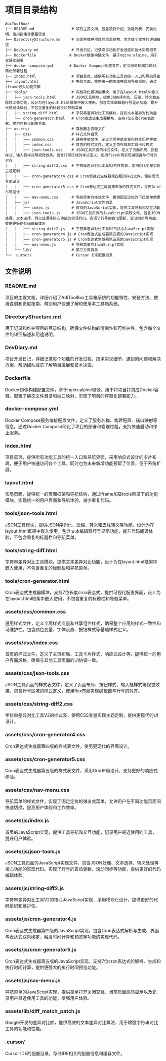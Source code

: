 # 项目目录结构

```
AdiToolBox/
├── README.md                 # 项目主要文档，包含项目介绍、功能列表、安装说明、使用指南等重要信息
├── DirectoryStructure.md     # 记录并维护项目的目录结构，包含每个文件的详细描述
├── DevDiary.md               # 开发日记，记录项目功能开发进度和技术实现细节
├── Dockerfile               # Docker镜像构建文件，基于nginx:alpine，用于容器化部署
├── docker-compose.yml       # Docker Compose配置文件，定义服务和端口映射，简化部署过程
├── index.html                # 项目首页，提供所有功能工具的统一入口和导航界面
├── layout.html               # 布局页面，提供统一的页面布局和导航框架，通过iframe嵌入功能页面
├── tools/                    # 存放简化版功能模块，用于在layout.html中嵌入
│   ├── json-tools.html       # JSON工具模块，提供JSON序列化、压缩、转义和去除转义等功能，设计为在layout.html框架中嵌入使用。包含文本编辑器行号显示功能，提升代码阅读体验，不包含重复的标题栏和导航菜单
│   ├── string-diff.html      # 字符串差异对比工具模块，提供文本差异对比功能
│   └── cron-generator.html   # Cron表达式生成器模块，支持7位长度cron表达式，提供可视化配置界面
├── assets/                   # 存放静态资源文件
│   ├── css/                  # 样式文件目录
│   │   ├── common.css        # 通用样式文件，定义全局样式变量和共享组件样式
│   │   ├── index.css         # 首页的样式文件，定义主页布局和工具卡片样式
│   │   ├── json-tools.css    # JSON工具页面的样式文件，定义了页面布局、按钮样式、输入框样式等视觉效果。包含行号区域的样式定义，使用flex布局实现编辑器与行号的对齐
│   │   ├── string-diff2.css  # 字符串差异对比工具V2的样式表，使用CSS变量实现主题定制
│   │   ├── cron-generator4.css # Cron表达式生成器第四版的样式文件，使用现代界面设计
│   │   ├── cron-generator5.css # Cron表达式生成器第五版的样式文件，采用Grid布局设计
│   │   └── nav-menu.css      # 导航菜单的样式文件，提供固定定位的下拉菜单效果
│   ├── js/                   # JavaScript文件目录
│   │   ├── index.js          # 首页的JavaScript实现，提供工具导航和交互功能
│   │   ├── json-tools.js     # JSON工具页面的JavaScript实现文件，包含JSON处理、文本选择、转义处理等核心功能的实现代码。实现了行号的自动更新、滚动同步等功能，提供更好的代码编辑体验
│   │   ├── string-diff2.js   # 字符串差异对比工具V2的核心JavaScript实现
│   │   ├── cron-generator4.js # Cron表达式生成器第四版的JavaScript实现
│   │   ├── cron-generator5.js # Cron表达式生成器第五版的JavaScript实现
│   │   └── nav-menu.js       # 导航菜单的JavaScript实现
│   └── lib/                  # 第三方库目录
└── .cursor/                  # Cursor IDE配置目录
```

## 文件说明

### README.md
项目的主要文档，详细介绍了AdiToolBox工具箱系统的功能特性、安装方法、使用说明和贡献指南，帮助用户快速了解和使用本工具箱系统。

### DirectoryStructure.md
用于记录和维护项目的目录结构，确保文件结构的清晰性和可维护性，包含每个文件的详细描述和用途说明。

### DevDiary.md
项目开发日记，详细记录每个功能的开发过程、技术实现细节、遇到的问题和解决方案，帮助团队成员了解项目进展和技术决策。

### Dockerfile
Docker镜像构建配置文件，基于nginx:alpine镜像，用于将项目打包成Docker容器。配置了静态文件目录和端口映射，实现了项目的容器化部署能力。

### docker-compose.yml
Docker Compose服务编排配置文件，定义了服务名称、构建配置、端口映射等信息。通过Docker Compose简化了项目的部署和管理过程，支持快速启动和停止服务。

### index.html
项目首页，提供所有功能工具的统一入口和导航界面，采用响应式设计的卡片布局，便于用户快速访问各个工具。同时也为未来新增功能预留了位置，便于系统扩展。

### layout.html
布局页面，提供统一的页面框架和导航结构，通过iframe加载tools目录下的功能模块，实现统一的用户界面和导航体验，减少重复代码。

### tools/json-tools.html
JSON工具模块，提供JSON序列化、压缩、转义和去除转义等功能，设计为在layout.html框架中嵌入使用。包含文本编辑器行号显示功能，提升代码阅读体验，不包含重复的标题栏和导航菜单。

### tools/string-diff.html
字符串差异对比工具模块，提供文本差异对比功能，设计为在layout.html框架中嵌入使用，不包含重复的标题栏和导航菜单。

### tools/cron-generator.html
Cron表达式生成器模块，支持7位长度cron表达式，提供可视化配置界面，设计为在layout.html框架中嵌入使用，不包含重复的标题栏和导航菜单。

### assets/css/common.css
通用样式文件，定义全局样式变量和共享组件样式，确保整个应用的样式一致性和可维护性。包含颜色变量、字体设置、按钮样式等基础样式定义。

### assets/css/index.css
首页的样式文件，定义了主页布局、工具卡片样式、响应式设计等，提供统一的用户界面风格，确保与其他工具页面的UI协调一致。

### assets/css/json-tools.css
JSON工具页面的样式表文件，定义了页面布局、按钮样式、输入框样式等视觉效果。包含行号区域的样式定义，使用flex布局实现编辑器与行号的对齐。

### assets/css/string-diff2.css
字符串差异对比工具V2的样式表，使用CSS变量实现主题定制，提供更现代的UI设计。

### assets/css/cron-generator4.css
Cron表达式生成器第四版的样式表文件，使用更现代的界面设计。

### assets/css/cron-generator5.css
Cron表达式生成器第五版的样式表文件，采用Grid布局设计，支持更好的响应式体验。

### assets/css/nav-menu.css
导航菜单的样式文件，实现了固定定位的弹出式菜单，允许用户在不同功能页面间快速切换，提高用户体验和工作效率。

### assets/js/index.js
首页的JavaScript实现，提供工具导航和交互功能，记录用户最近使用的工具，提升用户体验。

### assets/js/json-tools.js
JSON工具页面的JavaScript实现文件，包含JSON处理、文本选择、转义处理等核心功能的实现代码。实现了行号的自动更新、滚动同步等功能，提供更好的代码编辑体验。

### assets/js/string-diff2.js
字符串差异对比工具V2的核心JavaScript实现，采用模块化设计，提供更好的代码组织和维护性。

### assets/js/cron-generator4.js
Cron表达式生成器第四版的JavaScript实现，包含Cron表达式解析与生成、界面与表达式双向绑定、触发时间计算和预览等功能的实现代码。

### assets/js/cron-generator5.js
Cron表达式生成器第五版的JavaScript实现，支持7位cron表达式的解析、生成和执行时间计算，提供更强大的执行时间预览功能。

### assets/js/nav-menu.js
导航菜单的JavaScript实现，提供菜单打开关闭交互、当前页面高亮显示以及记录用户最近使用工具的功能，增强用户体验。

### assets/lib/diff_match_patch.js
Google开发的差异对比库，提供高效的文本差异对比算法，用于增强字符串对比工具的功能和性能。

### .cursor/
Cursor IDE的配置目录，存储IDE相关的配置信息和缓存文件。
